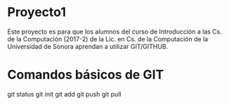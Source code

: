 # Proyecto1

Este proyecto es para que los alumnos del curso de Introducción a las Cs. de la Computación (2017-2) de la Lic. en Cs. de la Computación de la Universidad de Sonora aprendan a utilizar GIT/GITHUB.

# Comandos básicos de GIT
git status
git init
git add
git push
git pull
